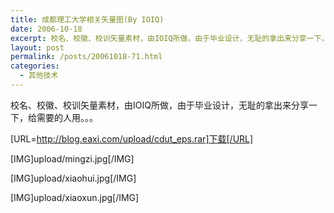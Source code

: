 ```yaml
---
title: 成都理工大学相关矢量图(By IOIQ)
date: 2006-10-18
excerpt: 校名、校徽、校训矢量素材，由IOIQ所做，由于毕业设计，无耻的拿出来分享一下，给需要的人用。。。
layout: post
permalink: /posts/20061018-71.html
categories:
  - 其他技术
---
```

校名、校徽、校训矢量素材，由IOIQ所做，由于毕业设计，无耻的拿出来分享一下，给需要的人用。。。

[URL=http://blog.eaxi.com/upload/cdut_eps.rar]下载[/URL]

[IMG]upload/mingzi.jpg[/IMG]

[IMG]upload/xiaohui.jpg[/IMG]

[IMG]upload/xiaoxun.jpg[/IMG]